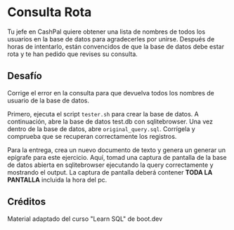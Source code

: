 # Consulta Rota

Tu jefe en CashPal quiere obtener una lista de nombres de todos los usuarios en la base de datos para agradecerles por unirse. Después de horas de intentarlo, están convencidos de que la base de datos debe estar rota y te han pedido que revises su consulta.

## Desafío

Corrige el error en la consulta para que devuelva todos los nombres de usuario de la base de datos.

Primero, ejecuta el script `tester.sh` para crear la base de datos. A continuación, abre la base de datos test.db con sqlitebrowser. Una vez dentro de la base de datos, abre `original_query.sql`. Corrígela y comprueba que se recuperan correctamente los registros.

Para la entrega, crea un nuevo documento de texto y genera un generar un epígrafe para este ejercicio. Aquí, tomad una captura de pantalla de la base de datos abierta en sqlitebrowser ejecutando la query correctamente y mostrando el output. La captura de pantalla deberá contener **TODA LA PANTALLA** incluida la hora del pc.

## Créditos

Material adaptado del curso "Learn SQL" de boot.dev
